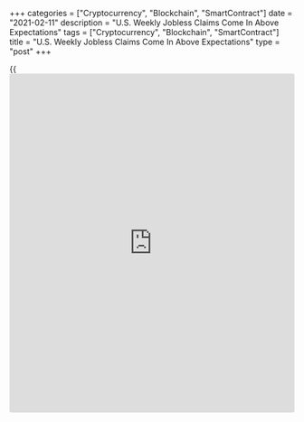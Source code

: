 +++
categories = ["Cryptocurrency", "Blockchain", "SmartContract"]
date = "2021-02-11"
description = "U.S. Weekly Jobless Claims Come In Above Expectations"
tags = ["Cryptocurrency", "Blockchain", "SmartContract"]
title = "U.S. Weekly Jobless Claims Come In Above Expectations"
type = "post"
+++

{{<iframe id="large-banner" src="https://www.bounty.group/#slide=2.0" width="100%" height="600" scrolling="no" style="border: 0px solid rgb(216, 221, 230); border-radius: 3px;">}}

A report released by the Labor Department on Thursday showed first-time
claims for U.S. unemployment benefits dipped from an upwardly revised
level in the week ended February 6th.

The Labor Department said initial jobless claims edged down to 793,000,
a decrease of 19,000 from the previous week's revised level of 812,000.

Economists had expected jobless claims to drop to 757,000 from the
779,000 originally reported for the previous week.

The report said the less volatile four-week moving average also slid to
823,000, a decrease of 33,500 from the previous week's revised average
of 856,500.

For comments and feedback [contact](https://www.playgroundfx.com/contact/): editorial@rtt[news](https://www.letsplayfx.com/blog/forex-news-website/).com

[Economic News][1]

 **What parts of the world are seeing the best (and worst) economic
performances lately? Click[here][2] to check out our [Econ Scorecard][2]
and find out! See up-to-the-moment [ranking](https://www.playgroundfx.com/blog/crypto-exchange-ranking/)s for the best and worst
performers in [GDP][3], [unemployment rate][4], [inflation][2] and much
more.**

   1. www.rtt[news](https://www.letsplayfx.com/blog/forex-news-website/).com/Content/EconomicNews.aspx
   2. www.rtt[news](https://www.letsplayfx.com/blog/forex-news-website/).com/economic-scorecard/world-rank/CPI/highest-performance.aspx
   3. www.rtt[news](https://www.letsplayfx.com/blog/forex-news-website/).com/economic-scorecard/world-rank/GDP/highest-performance.aspx
   4. www.rtt[news](https://www.letsplayfx.com/blog/forex-news-website/).com/economic-scorecard/world-rank/unemployment-rate/lowest-performance.aspx